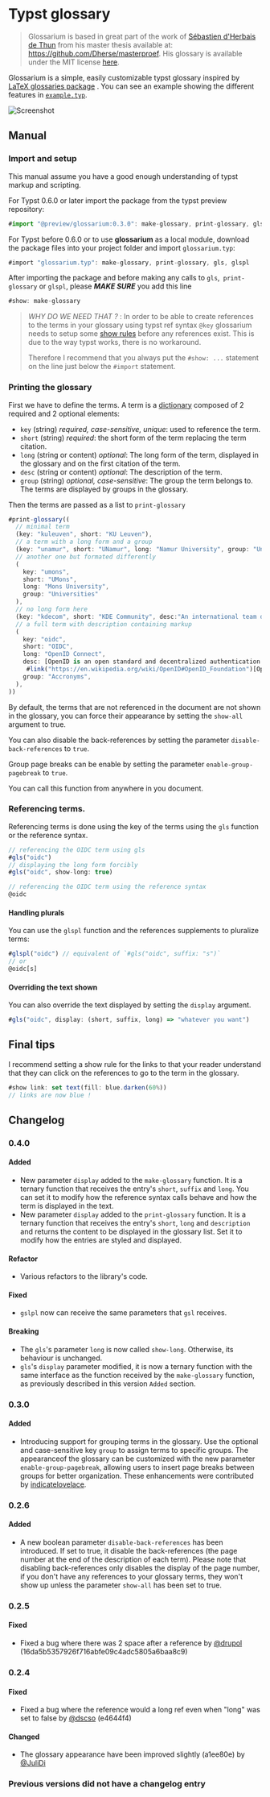 # Typst glossary

> Glossarium is based in great part of the work of [Sébastien d'Herbais de Thun](https://github.com/Dherse) from his master thesis available at: <https://github.com/Dherse/masterproef>. His glossary is available under the MIT license [here](https://github.com/Dherse/masterproef/blob/main/elems/acronyms.typ).

Glossarium is a simple, easily customizable typst glossary inspired by [LaTeX glossaries package](https://www.ctan.org/pkg/glossaries) . You can see an example showing the different features in [`example.typ`](example/example.typ).

![Screenshot](.github/example.png)

## Manual

### Import and setup

This manual assume you have a good enough understanding of typst markup and scripting.

For Typst 0.6.0 or later import the package from the typst preview repository:

```ts
#import "@preview/glossarium:0.3.0": make-glossary, print-glossary, gls, glspl
```

For Typst before 0.6.0 or to use **glossarium** as a local module, download the package files into your project folder and import `glossarium.typ`:

```js
#import "glossarium.typ": make-glossary, print-glossary, gls, glspl
```

After importing the package and before making any calls to `gls`,` print-glossary` or `glspl`, please ***MAKE SURE*** you add this line

```js
#show: make-glossary
```

> *WHY DO WE NEED THAT ?* : In order to be able to create references to the terms in your glossary using typst ref syntax `@key` glossarium needs to setup some [show rules](https://typst.app/docs/tutorial/advanced-styling/) before any references exist. This is due to the way typst works, there is no workaround.
>
> Therefore I recommend that you always put the `#show: ...` statement on the line just below the `#import` statement.

### Printing the glossary

First we have to define the terms.
A term is a [dictionary](https://typst.app/docs/reference/types/dictionary/) composed of 2 required and 2 optional elements:

- `key` (string) *required, case-sensitive, unique*: used to reference the term.
- `short` (string) *required*: the short form of the term replacing the term citation.
- `long` (string or content) *optional*: The long form of the term, displayed in the glossary and on the first citation of the term.
- `desc` (string or content) *optional*: The description of the term.
- `group` (string) *optional, case-sensitive*: The group the term belongs to. The terms are displayed by groups in the glossary.

Then the terms are passed as a list to `print-glossary`

```ts
#print-glossary((
  // minimal term
  (key: "kuleuven", short: "KU Leuven"),
  // a term with a long form and a group
  (key: "unamur", short: "UNamur", long: "Namur University", group: "Universities"),
  // another one but formated differently
  (
    key: "umons",
    short: "UMons",
    long: "Mons University",
    group: "Universities"
  ),
  // no long form here
  (key: "kdecom", short: "KDE Community", desc:"An international team developing and distributing Open Source software."),
  // a full term with description containing markup
  (
    key: "oidc",
    short: "OIDC",
    long: "OpenID Connect",
    desc: [OpenID is an open standard and decentralized authentication protocol promoted by the non-profit
     #link("https://en.wikipedia.org/wiki/OpenID#OpenID_Foundation")[OpenID Foundation].]
    group: "Accronyms",
  ),
))
```

By default, the terms that are not referenced in the document are not shown in the glossary, you can force their appearance by setting the `show-all` argument to true.

You can also disable the back-references by setting the parameter `disable-back-references` to `true`.

Group page breaks can be enable by setting the parameter `enable-group-pagebreak` to `true`.

You can call this function from anywhere in you document.


### Referencing terms.

Referencing terms is done using the key of the terms using the `gls` function or the reference syntax.

```ts
// referencing the OIDC term using gls
#gls("oidc")
// displaying the long form forcibly
#gls("oidc", show-long: true)

// referencing the OIDC term using the reference syntax
@oidc
```

#### Handling plurals

You can use the `glspl` function and the references supplements to pluralize terms:

```ts
#glspl("oidc") // equivalent of `#gls("oidc", suffix: "s")`
// or
@oidc[s]
```

#### Overriding the text shown

You can also override the text displayed by setting the `display` argument.

```ts
#gls("oidc", display: (short, suffix, long) => "whatever you want")
```

## Final tips

I recommend setting a show rule for the links to that your reader understand that they can click on the references to go to the term in the glossary.

```ts
#show link: set text(fill: blue.darken(60%))
// links are now blue !
```

## Changelog

### 0.4.0

#### Added

- New parameter `display` added to the `make-glossary` function. It is a ternary
  function that receives the entry's `short`, `suffix` and `long`. You can set
  it to modify how the reference syntax calls behave and how the term is
  displayed in the text.
- New parameter `display` added to the `print-glossary` function. It is a
  ternary function that receives the entry's `short`, `long` and `description`
  and returns the content to be displayed in the glossary list. Set it to modify
  how the entries are styled and displayed.

#### Refactor

- Various refactors to the library's code.

#### Fixed

- `gslpl` now can receive the same parameters that `gsl` receives.

#### Breaking

- The `gls`'s parameter `long` is now called `show-long`. Otherwise, its
  behaviour is unchanged.
- `gls`'s `display` parameter modified, it is now a ternary function with the
  same interface as the function received by the `make-glossary` function, as
  previously described in this version `Added` section.

### 0.3.0

#### Added

- Introducing support for grouping terms in the glossary. Use the optional and case-sensitive key `group` to assign terms to specific groups. The appearanceof the glossary can be customized with the new parameter `enable-group-pagebreak`, allowing users to insert page breaks between groups for better organization. These enhancements were contributed by [indicatelovelace](https://github.com/indicatelovelace).

### 0.2.6

#### Added

- A new boolean parameter `disable-back-references` has been introduced. If set to true, it disable the back-references (the page number at the end of the description of each term). Please note that disabling back-references only disables the display of the page number, if you don't have any references to your glossary terms, they won't show up unless the parameter `show-all` has been set to true.

### 0.2.5

#### Fixed

- Fixed a bug where there was 2 space after a reference by [@drupol](https://github.com/drupol) (16da5b5357926f716abfe09c4adc5805a6baa8c9)

### 0.2.4

#### Fixed

- Fixed a bug where the reference would a long ref even when "long" was set to false by [@dscso](https://github.com/dscso) (e4644f4)

#### Changed

- The glossary appearance have been improved slightly (a1ee80e) by [@JuliDi](https://github.com/JuliDi)

### Previous versions did not have a changelog entry
